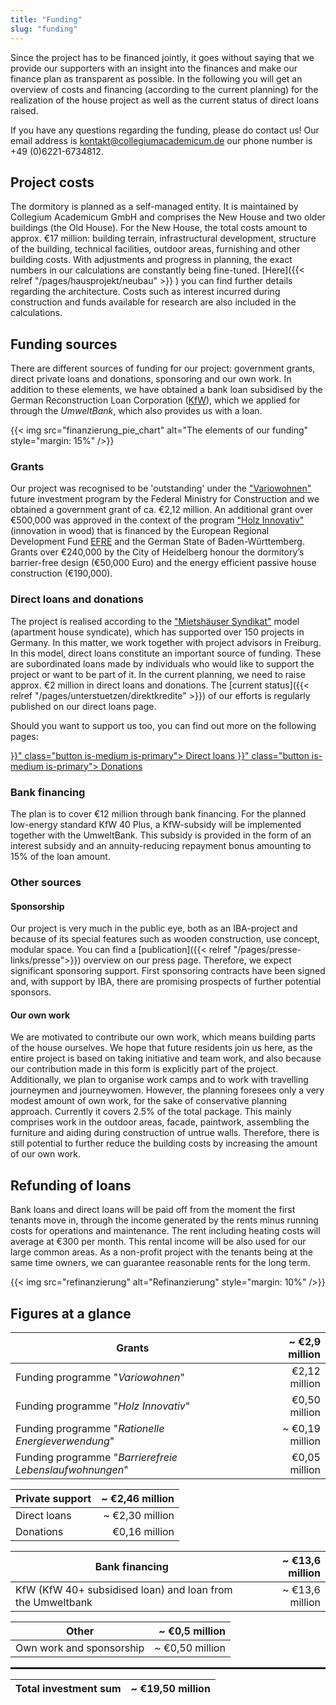 ```yaml
---
title: "Funding"
slug: "funding"
---
```


Since the project has to be financed jointly, it goes without saying that we provide our supporters with an insight into the finances and make our finance plan as transparent as possible. In the following you will get an overview of costs and financing (according to the current planning) for the realization of the house project as well as the current status of direct loans raised.

If you have any questions regarding the funding, please do contact us! Our email address is [kontakt@collegiumacademicum.de](mailto:kontakt@collegiumacademicum.de)
our phone number is +49 (0)6221-6734812.

## Project costs

The dormitory is planned as a self-managed entity. It is maintained by Collegium Academicum GmbH and comprises the New House and two older buildings (the Old House). For the New House, the total costs amount to approx. €17 million: building terrain, infrastructural development, structure of the building, technical facilities, outdoor areas, furnishing and other building costs. With adjustments and progress in planning, the exact numbers in our calculations are constantly being fine-tuned. [Here]({{< relref "/pages/hausprojekt/neubau"  >}} ) you can find further details regarding the architecture. Costs such as interest incurred during construction and funds available for research are also included in the calculations.

## Funding sources

There are different sources of funding for our project: government grants, direct private loans and donations, sponsoring and our own work. In addition to these elements, we have obtained a bank loan subsidised by the German Reconstruction Loan Corporation ([KfW](https://de.wikipedia.org/wiki/KfW)), which we applied for through the _UmweltBank_, which also provides us with a loan.

{{< img src="finanzierung_pie_chart" alt="The elements of our funding" style="margin: 15%" />}}

### Grants

Our project was recognised to be 'outstanding' under the ["Variowohnen"](https://www.zukunftbau.de/programm/variowohnungen)
future investment program by the Federal Ministry for Construction and we obtained a government grant of ca. €2,12 million. An additional grant over €500,000 was approved in the context of the program ["Holz
Innovativ"](https://efre-bw.de/foerderaufruf/aufruf-zum-foerderprogramm-holz-innovativ/) (innovation in wood) that is financed by the European Regional Development Fund [EFRE](https://ec.europa.eu/regional_policy/de/funding/erdf/) and the German State of Baden-Württemberg. Grants over €240,000 by the City of Heidelberg honour the dormitory’s barrier-free design (€50,000 Euro) and the energy efficient passive house construction (€190,000).

### Direct loans and donations

The project is realised according to the ["Mietshäuser Syndikat"](https://www.syndikat.org/en/) model (apartment house syndicate), which has supported over 150 projects in Germany. In this matter, we work together with project advisors in Freiburg. In this model, direct loans constitute an important source of funding. These are subordinated loans made by individuals who would like to support the project or want to be part of it. In the current planning, we need to raise approx. €2 million in direct loans and donations. The [current status]({{< relref "/pages/unterstuetzen/direktkredite" >}}) of our efforts is regularly published on our direct loans page.

Should you want to support us too, you can find out more on the following pages:

<div class="buttons is-centered">
    <a href="{{< relref "/pages/unterstuetzen/direktkredite" >}}" class="button is-medium is-primary">
        <span class="icon">
            <i class="icon-heart"></i>
        </span>
        <span>Direct loans</span>
    </a>
    <a href="{{< relref "/pages/unterstuetzen/spenden" >}}" class="button is-medium is-primary">
        <span class="icon">
            <i class="icon-heart"></i>
        </span>
        <span>Donations</span>
    </a>
</div>

### Bank financing

The plan is to cover €12 million through bank financing. For the planned low-energy standard KfW 40 Plus, a KfW-subsidy will be implemented together with the UmweltBank. This subsidy is provided in the form of an interest subsidy and an annuity-reducing repayment bonus amounting to 15% of the loan amount.

### Other sources



#### Sponsorship

Our project is very much in the public eye, both as an IBA-project and because of its special features such as wooden construction, use concept, modular space. You can find a [publication]({{< relref "/pages/presse-links/presse">}}) overview on our press page. Therefore, we expect significant sponsoring support. First sponsoring contracts have been signed and, with support by IBA, there are promising prospects of further potential sponsors.



#### Our own work

We are motivated to contribute our own work, which means building parts of the house ourselves. We hope that future residents join us here, as the entire project is based on taking initiative and team work, and also because our contribution made in this form is explicitly part of the project. Additionally, we plan to organise work camps and to work with travelling journeymen and journeywomen. However, the planning foresees only a very modest amount of own work, for the sake of conservative planning approach. Currently it covers 2.5% of the total package. This mainly comprises work in the outdoor areas, facade, paintwork, assembling the furniture and aiding during construction of untrue walls. Therefore, there is still potential to further reduce the building costs by increasing the amount of our own work.


## Refunding of loans

Bank loans and direct loans will be paid off from the moment the first tenants move in, through the income generated by the rents minus running costs for operations and maintenance. The rent including heating costs will average at €300 per month. This rental income will be also used for our large common areas. As a non-profit project with the tenants being at the same time owners, we can guarantee reasonable rents for the long term.

{{< img src="refinanzierung" alt="Refinanzierung" style="margin: 10%" />}}

## Figures at a glance

Grants | ~ €2,9 million |
--- | ---:
Funding programme "_Variowohnen_" | €2,12 million
Funding programme "_Holz Innovativ_" | €0,50 million
Funding programme "_Rationelle Energieverwendung_" | ~ €0,19 million
Funding programme "_Barrierefreie Lebenslaufwohnungen_" | €0,05 million

Private support | ~ €2,46 million |
--- | ---:
Direct loans | ~ €2,30 million
Donations | €0,16 million

Bank financing | ~ €13,6 million|
--- | ---:
KfW (KfW 40+ subsidised loan) and loan from the Umweltbank | ~ €13,6 million

Other | ~ €0,5 million|
--- | ---:
Own work and sponsorship| ~ €0,50 million

<hr style="border:1px solid"> </hr>

Total investment sum | ~ €19,50 million|
---| ---:
